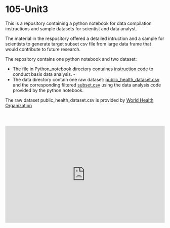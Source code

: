 # 105-Unit3

This is a repository containing a python notebook for data compilation instructions and sample datasets for scientist and data analyst.

The material in the respository offered a detailed intruction and a sample for scientists to generate target subset csv file from large data frame that would contribute to future research. 

The repository contains one python notebook and two dataset:
- The file in Python_notebook directory containes [instruction code](/Python_notebook/Feeder3.1.ipynb) to conduct basis data analysis. -
- The data directory contain one raw dataset: [public_health_dataset.csv](/data/public_health_dataset.csv) and the corresponding filtered [subset.csv](/data/subset.csv) using the data analysis code provided by the python notebook.

The raw dataset public_health_dataset.csv is provided by [World Health Organization](https://www.who.int/data/gho)

<!DOCTYPE HTML>
<html lang="en">
  
<header>
  <meta charset="utf-8">
  <meta name="viewport" content="width=device-width, 
       initial-scale-1, shrink-to-fit=no">
  <link rel="stylesheet" href="style.css">
  <link rel="preconnect" href="https://fonts.googleapis.com">
  <link rel="preconnect" href="https://fonts.gstatic.com" crossorigin>
  <link href="https://fonts.googleapis.com/css2?family=PT+Serif:ital,wght@1,700&display=swap" rel="stylesheet">
</header>
<body>

<iframe title="" aria-label="Map" id="datawrapper-chart-m6DZe" src="https://datawrapper.dwcdn.net/m6DZe/1/" scrolling="no" frameborder="0" style="width: 0; min-width: 100% !important; border: none;" height="307" data-external="1"></iframe><script type="text/javascript">!function(){"use strict";window.addEventListener("message",(function(e){if(void 0!==e.data["datawrapper-height"]){var t=document.querySelectorAll("iframe");for(var a in e.data["datawrapper-height"])for(var r=0;r<t.length;r++){if(t[r].contentWindow===e.source)t[r].style.height=e.data["datawrapper-height"][a]+"px"}}}))}();
</script>
</iframe>
</body>
</html>
